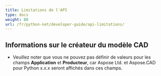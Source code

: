```yaml
---
title: Limitations de l'API
type: docs
weight: 80
url: /fr/python-net/developer-guide/api-limitations/
---
```


## **Informations sur le créateur du modèle CAD**
- Veuillez noter que vous ne pouvez pas définir de valeurs pour les champs **Application** et **Producteur**, car Aspose Ltd. et Aspose.CAD pour Python x.x.x seront affichés dans ces champs.
